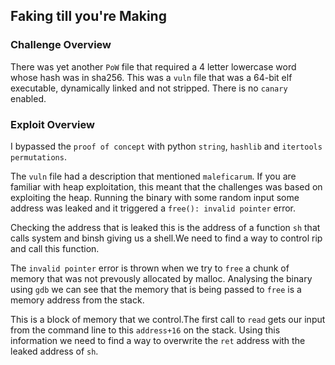 ## Faking till you're Making


### Challenge Overview

There was yet another `PoW` file that required a 4 letter lowercase word whose hash was in sha256.
This was a `vuln` file that was a 64-bit elf executable, dynamically linked and not stripped. There is no `canary` enabled.

### Exploit Overview

I bypassed the `proof of concept` with python `string`, `hashlib` and `itertools permutations`.

The `vuln` file had a description that mentioned `maleficarum`. If you are familiar with heap exploitation, this meant that the 
challenges was based on exploiting the heap. Running the binary with some random input some address was leaked 
and it triggered a `free(): invalid pointer` error.

Checking the address that is leaked this is the address of a function `sh` that calls system and binsh giving us a shell.We 
need to find a way to control rip and call this function.

The `invalid pointer` error is thrown when we try to `free` a chunk of memory that was not prevously allocated by malloc. Analysing the binary 
using `gdb` we can see that the memory that is being passed to `free` is a memory address from the stack. 

This is a block of memory that we control.The first call to `read` gets our input from the command line to this `address+16` on the stack.
Using this information we need to find a way to overwrite the `ret` address with the leaked address of `sh`.
